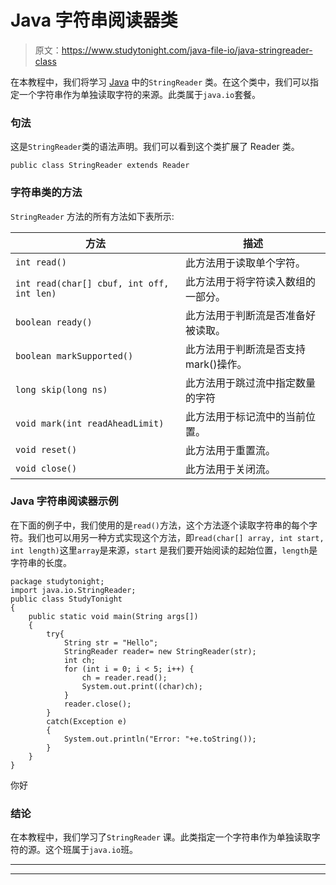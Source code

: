 # Java 字符串阅读器类

> 原文：<https://www.studytonight.com/java-file-io/java-stringreader-class>

在本教程中，我们将学习 [Java](https://www.studytonight.com/java/) 中的`StringReader` 类。在这个类中，我们可以指定一个字符串作为单独读取字符的来源。此类属于`java.io`套餐。

### 句法

这是`StringReader`类的语法声明。我们可以看到这个类扩展了 Reader 类。

```
public class StringReader extends Reader 
```

### 字符串类的方法

`StringReader` 方法的所有方法如下表所示:

| 方法 | 描述 |
| --- | --- |
| `int read()` | 此方法用于读取单个字符。 |
| `int read(char[] cbuf, int off, int len)` | 此方法用于将字符读入数组的一部分。 |
| `boolean ready()` | 此方法用于判断流是否准备好被读取。 |
| `boolean markSupported()` | 此方法用于判断流是否支持 mark()操作。 |
| `long skip(long ns)` | 此方法用于跳过流中指定数量的字符 |
| `void mark(int readAheadLimit)` | 此方法用于标记流中的当前位置。 |
| `void reset()` | 此方法用于重置流。 |
| `void close()` | 此方法用于关闭流。 |

### Java 字符串阅读器示例

在下面的例子中，我们使用的是`read()`方法，这个方法逐个读取字符串的每个字符。我们也可以用另一种方式实现这个方法，即`read(char[] array, int start, int length)`这里`array`是来源，`start` 是我们要开始阅读的起始位置，`length`是字符串的长度。

```
package studytonight;
import java.io.StringReader;
public class StudyTonight 
{
	public static void main(String args[])
	{
		try{
			String str = "Hello"; 
			StringReader reader= new StringReader(str); 
			int ch; 
			for (int i = 0; i < 5; i++) { 
				ch = reader.read(); 
				System.out.print((char)ch);
			} 
			reader.close(); 
		}
		catch(Exception e)
		{
			System.out.println("Error: "+e.toString());
		}
	}
} 
```

你好

### 结论

在本教程中，我们学习了`StringReader` 课。此类指定一个字符串作为单独读取字符的源。这个班属于`java.io`班。

* * *

* * *